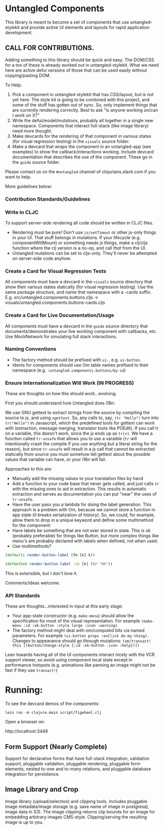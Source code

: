# Untangled Components

This library is meant to become a set of components that use
untangled-stylekit and provide active UI elements and layouts for rapid application
development.

## CALL FOR CONTRIBUTIONS.

Adding something to this library should be quick and easy. The DOM/CSS 
for a ton of these is already worked out in untangled-stylekit. What we
need here are active defui versions of those that can be used easily 
without copying/pasting DOM.

To Help:

1. Pick a component in untangled-stylekit that has CSS/layout, but is not yet here. The style kit is going to be 
combined with this project, and some of the stuff has gotten out of sync. So, only implement things that are currently
rendering correctly. Best to ask "is anyone working on/can I work on X?"
2. Write the defui/model/mutations, probably all together in a single new namespace.
Components that interact full-stack (like image library) need more thought.
2. Make devcards for the rendering of that component in various states (for
visual regression testing) in the `visuals` source folder.
3. Make a devcard that wraps the component in an untangled-app (see examples)
to show the callback/interactions working. Include devcard documentation that
describes the use of the component. These go in the `guide` source folder.

Please contact us on the `#untangled` channel of clojurians.slack.com if you 
want to help.

More guidelines below:

### Contribution Standards/Guidelines

### Write in CLJC

To support server-side rendering all code should be written in CLJC files. 

- Rendering must be pure! Don't use `js/setTimout` or other js-only things in your UI. That stuff belongs in mutations.
If your lifecycle (e.g. componentWillMount) or something needs js things, make a clj/cljs function where the clj version 
is a no-op, and call *that* from the UI.
- Untangled mutations can be set to cljs-only. They'll never be attempted on server-side code anyhow.

### Create a Card for Visual Regression Tests

All components must have a devcard in the `visuals` source directory that show their various states 
statically (for visual regression testing). Use the same package structure, and name that namespace with a -cards suffix.
E.g. src/untangled.components.buttons.cljs -> visuals/untangled.components.buttons-cards.cljs

### Create a Card for Live Documentation/Usage

All components must have a devcard in the `guide` source directory that documents/demonstrates
your live working component with callbacks, etc. Use MockNetwork for simulating full stack interactions.

### Naming Conventions

- The factory method should be prefixed with `ui-`, e.g. `ui-button`.
- Idents for components should use Om table names prefixed to their namespace (e.g. `:untangled.components.buttons/by-id`)

### Ensure Internationalization Will Work (IN PROGRESS)

These are thoughts on how this should work...evolving.

First you should understand how Untangled does i18n:

We use GNU gettext to extract strings from the source by compiling the source to js, and using `xgettext`. So, any
calls to, say, `(tr "Hello")` turn into `tr("Hello")` in Javascript, which the predefined tools for gettext can work with
(extraction, message merging, translator tools like POEdit). If you call tr on a variable, this doesn't work, since the
js ends up as `tr(v)`. We have a function called `tr-unsafe` that allows you to use a varaible (`tr` will intentionally
crash the compile if you use anything but a literal string for the reason), but since `tr-unsafe` will result in a js call that 
cannot be extracted statically from source you must somehow tell gettext about the possible values that variable can have, 
or your i18n will fail.

Approaches to this are:
- Manually add the missing values to your translation files by hand
- Add a function to your code base that never gets called, and just calls `tr` with the missing ones to aid in extraction.
This results in automatic extraction and serves as documentation you can put "near" the uses of `tr-unsafe`. 
- Have the user pass you a lambda for doing the label generation. This approach is a problem with Om, because we cannot 
store a function in app state (it breaks serialization of history). So,
we could, for example, allow them to drop in a unique keyword and define some multimethod for the component:
- Have labels be something that are not ever stored in state. This is ok (probably preferable) for things like Button, 
but more complex things like menu's are probably declared with labels when defined, not when used.
- Use multimethods?

```clj
(defmulti render-button-label (fn [k] k))

(defmethod render-button-label :ok [k] (tr "OK"))
```

This is extensible, but I don't love it.

Comments/ideas welcome.


### API Standards

These are thoughts...interested in input at this early stage:

- Your app-state constructor (e.g. `make-menu`) should allow the specification for most of the visual representation. For
example `(make-menu :id :ok-button :style large :icon :warning)`
- The factory method might deal with om/computed bits via named parameters. 
For example `(ui-button props :onClick do-my-thing)`. Changes to appearance should go through mutations:
`(om/transact! this [(button/change-style {:id :ok-button :icon :help})])`

Lean towards having all of the UI components interact nicely with the VCR support viewer, so avoid using component
local state except in performance hotspots (e.g. animations like panning an image might not be fast if they use 
`transact!`)

# Running:

To see the devcard demos of the components:

```
lein run -m clojure.main script/figwheel.clj
```

Open a browser on:

http://localhost:3449

## Form Support (Nearly Complete)

Support for declarative forms that have full-stack integration, validation
support, pluggable validation, pluggable rendering, pluggable form elements, 
nested to-one and to-many relations, and pluggable database integration for
persistence.

## Image Library and Crop

Image library (upload/selection) and clipping tools. Includes pluggable
image metadata/image storage (e.g. save name of image in postgresql, image
data in S3). The image clipping returns clip bounds for an image for 
embedding arbitrary images CMS-style. Clipping/serving the resulting
image is up to you.

